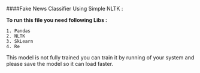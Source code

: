 ####Fake News Classifier Using Simple NLTK :

**To run this file you need following Libs :**

   ``` 
1. Pandas
2. NLTK
3. SkLearn
4. Re
   ```
This model is not fully trained you can train it by running of your system and please save the model so it can load faster.
